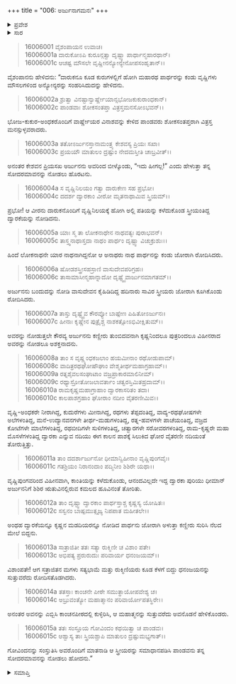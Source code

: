+++
title = "006: ಅರ್ಜುನಾಗಮನಃ"
+++

<details><summary>ಪ್ರವೇಶ</summary>


।।   ಓಂ ಓಂ ನಮೋ ನಾರಾಯಣಾಯ।।   ಶ್ರೀ ವೇದವ್ಯಾಸಾಯ ನಮಃ ।।

ಶ್ರೀ ಕೃಷ್ಣದ್ವೈಪಾಯನ ವೇದವ್ಯಾಸ ವಿರಚಿತ  

**ಶ್ರೀ ಮಹಾಭಾರತ**

**ಮೌಸಲ ಪರ್ವ**

**ಮೌಸಲ ಪರ್ವ**

**ಅಧ್ಯಾಯ 6**


</details>

<details><summary>ಸಾರ</summary>

ದ್ವಾರಕೆಗೆ ಅರ್ಜುನನ ಆಗಮನ (1-15).


</details>


> 16006001 ವೈಶಂಪಾಯನ ಉವಾಚ।  
16006001a ದಾರುಕೋಽಪಿ ಕುರೂನ್ಗತ್ವಾ ದೃಷ್ಟ್ವಾ ಪಾರ್ಥಾನ್ಮಹಾರಥಾನ್।  
16006001c ಆಚಷ್ಟ ಮೌಸಲೇ ವೃಷ್ಣೀನನ್ಯೋನ್ಯೇನೋಪಸಂಹೃತಾನ್।।

ವೈಶಂಪಾನನು ಹೇಳಿದನು: “ದಾರುಕನೂ ಕೂಡ ಕುರುಗಳಲ್ಲಿಗೆ ಹೋಗಿ ಮಹಾರಥ ಪಾರ್ಥರನ್ನು ಕಂಡು ವೃಷ್ಣಿಗಳು ಮೌಸಲಗಳಿಂದ ಅನ್ಯೋನ್ಯರನ್ನು ಸಂಹರಿಸಿದುದನ್ನು ಹೇಳಿದನು.

> 16006002a ಶ್ರುತ್ವಾ ವಿನಷ್ಟಾನ್ವಾರ್ಷ್ಣೇಯಾನ್ಸಭೋಜಕುಕುರಾಂಧಕಾನ್।  
16006002c ಪಾಂಡವಾಃ ಶೋಕಸಂತಪ್ತಾ ವಿತ್ರಸ್ತಮನಸೋಽಭವನ್।।

ಭೋಜ-ಕುಕುರ-ಅಂಧಕರೊಂದಿಗೆ ವಾರ್ಷ್ಣೇಯರ ವಿನಾಶವನ್ನು ಕೇಳಿದ ಪಾಂಡವರು ಶೋಕಸಂತಪ್ತರಾಗಿ ವಿತ್ರಸ್ತ ಮನಸ್ಸುಳ್ಳವರಾದರು.

> 16006003a ತತೋಽರ್ಜುನಸ್ತಾನಾಮಂತ್ರ್ಯ ಕೇಶವಸ್ಯ ಪ್ರಿಯಃ ಸಖಾ।  
16006003c ಪ್ರಯಯೌ ಮಾತುಲಂ ದ್ರಷ್ಟುಂ ನೇದಮಸ್ತೀತಿ ಚಾಬ್ರವೀತ್।।

ಅನಂತರ ಕೇಶವನ ಪ್ರಿಯಸಖ ಅರ್ಜುನನು ಅವರಿಂದ ಬೀಳ್ಕೊಂಡು, “ಇದು ಹೀಗಲ್ಲ!” ಎಂದು ಹೇಳುತ್ತಾ ತನ್ನ ಸೋದರಮಾವನನ್ನು ನೋಡಲು ಹೊರಟನು.

> 16006004a ಸ ವೃಷ್ಣಿನಿಲಯಂ ಗತ್ವಾ ದಾರುಕೇಣ ಸಹ ಪ್ರಭೋ।  
16006004c ದದರ್ಶ ದ್ವಾರಕಾಂ ವೀರೋ ಮೃತನಾಥಾಮಿವ ಸ್ತ್ರಿಯಮ್।।

ಪ್ರಭೋ! ಆ ವೀರನು ದಾರುಕನೊಂದಿಗೆ ವೃಷ್ಣಿನಿಲಯಕ್ಕೆ ಹೋಗಿ ಅಲ್ಲಿ ಪತಿಯನ್ನು ಕಳೆದುಕೊಂಡ ಸ್ತ್ರೀಯಂತಿದ್ದ ದ್ವಾರಕೆಯನ್ನು ನೋಡಿದನು.

> 16006005a ಯಾಃ ಸ್ಮ ತಾ ಲೋಕನಾಥೇನ ನಾಥವತ್ಯಃ ಪುರಾಭವನ್।  
16006005c ತಾಸ್ತ್ವನಾಥಾಸ್ತದಾ ನಾಥಂ ಪಾರ್ಥಂ ದೃಷ್ಟ್ವಾ ವಿಚುಕ್ರುಶುಃ।।

ಹಿಂದೆ ಲೋಕನಾಥನೇ ಯಾರ ನಾಥನಾಗಿದ್ದನೋ ಆ ಅನಾಥರು ನಾಥ ಪಾರ್ಥನನ್ನು ಕಂಡು ಜೋರಾಗಿ ರೋದಿಸಿದರು.

> 16006006a ಷೋಡಶಸ್ತ್ರೀಸಹಸ್ರಾಣಿ ವಾಸುದೇವಪರಿಗ್ರಹಃ।  
16006006c ತಾಸಾಮಾಸೀನ್ಮಹಾನ್ನಾದೋ ದೃಷ್ಟ್ವೈವಾರ್ಜುನಮಾಗತಮ್।।

ಅರ್ಜುನನು ಬಂದುದನ್ನು ನೋಡಿ ವಾಸುದೇವನ ಕೈಹಿಡಿದಿದ್ದ ಹದಿನಾರು ಸಾವಿರ ಸ್ತ್ರೀಯರು ಜೋರಾಗಿ ಕೂಗಿಕೊಂಡು ರೋದಿಸಿದರು.

> 16006007a ತಾಸ್ತು ದೃಷ್ಟ್ವೈವ ಕೌರವ್ಯೋ ಬಾಷ್ಪೇಣ ಪಿಹಿತೋಽರ್ಜುನಃ।  
16006007c ಹೀನಾಃ ಕೃಷ್ಣೇನ ಪುತ್ರೈಶ್ಚ ನಾಶಕತ್ಸೋಽಭಿವೀಕ್ಷಿತುಮ್।।

ಅವರನ್ನು ನೋಡುತ್ತಲೇ ಕೌರವ್ಯ ಅರ್ಜುನನು ಕಣ್ಣೀರು ತುಂಬಿದವನಾಗಿ ಕೃಷ್ಣನಿಂದಲೂ ಪುತ್ರರಿಂದಲೂ ವಿಹೀನರಾದ ಅವರನ್ನು ನೋಡಲೂ ಅಶಕ್ತನಾದನು.

> 16006008a ತಾಂ ಸ ವೃಷ್ಣ್ಯಂಧಕಜಲಾಂ ಹಯಮೀನಾಂ ರಥೋಡುಪಾಮ್।  
16006008c ವಾದಿತ್ರರಥಘೋಷೌಘಾಂ ವೇಶ್ಮತೀರ್ಥಮಹಾಗ್ರಹಾಮ್।।  
16006009a ರತ್ನಶೈವಲಸಂಘಾಟಾಂ ವಜ್ರಪ್ರಾಕಾರಮಾಲಿನೀಮ್।  
16006009c ರಥ್ಯಾಸ್ರೋತೋಜಲಾವರ್ತಾಂ ಚತ್ವರಸ್ತಿಮಿತಹ್ರದಾಮ್।।  
16006010a ರಾಮಕೃಷ್ಣಮಹಾಗ್ರಾಹಾಂ ದ್ವಾರಕಾಸರಿತಂ ತದಾ।  
16006010c ಕಾಲಪಾಶಗ್ರಹಾಂ ಘೋರಾಂ ನದೀಂ ವೈತರಣೀಮಿವ।।

ವೃಷ್ಣಿ-ಅಂಧಕರೇ ನೀರಾಗಿದ್ದ, ಕುದುರೆಗಳು ಮೀನಾಗಿದ್ದ, ರಥಗಳು ತೆಪ್ಪದಂತಿದ್ದ, ವಾದ್ಯ-ರಥಘೋಷಗಳೇ ಅಲೆಗಳಂತಿದ್ದ, ಮನೆ-ಉದ್ಯಾನವನಗಳೇ ತೀರ್ಥ-ಮಡುಗಳಂತಿದ್ದ, ರತ್ನ-ಹವಳಗಳೇ ಪಾಚೆಯಂತಿದ್ದ, ವಜ್ರದ ಕೋಟೆಗಳೇ ಮಾಲೆಗಳಂತಿದ್ದ, ರಥಬೀದಿಗಳೇ ಸುಳಿಗಳಂತಿದ್ದ, ಚತ್ವಾರಗಳೇ ಸರೋವರಗಳಂತಿದ್ದ, ರಾಮ-ಕೃಷ್ಣರೇ ಮಹಾ ಮೊಸಳೆಗಳಂತಿದ್ದ ದ್ವಾರಕಾ ಎನ್ನುವ ನದಿಯು ಈಗ ಕಾಲನ ಪಾಶಕ್ಕೆ ಸಿಲುಕಿದ ಘೋರ ವೈತರಣೀ ನದಿಯಂತೆ ತೋರುತ್ತಿತ್ತು.

> 16006011a ತಾಂ ದದರ್ಶಾರ್ಜುನೋ ಧೀಮಾನ್ವಿಹೀನಾಂ ವೃಷ್ಣಿಪುಂಗವೈಃ।  
16006011c ಗತಶ್ರಿಯಂ ನಿರಾನಂದಾಂ ಪದ್ಮಿನೀಂ ಶಿಶಿರೇ ಯಥಾ।।

ವೃಷ್ಣಿಪುಂಗವರಿಂದ ವಿಹೀನವಾಗಿ, ಕಾಂತಿಯನ್ನು ಕಳೆದುಕೊಂಡು, ಆನಂದವಿಲ್ಲದೇ ಇದ್ದ ದ್ವಾರಕಾ ಪುರಿಯು ಧೀಮಾನ್ ಅರ್ಜುನನಿಗೆ ಶಿಶಿರ ಋತುವಿನಲ್ಲಿರುವ ಕಮಲದ ಹೂವಿನಂತೆ ತೋರಿತು.

> 16006012a ತಾಂ ದೃಷ್ಟ್ವಾ ದ್ವಾರಕಾಂ ಪಾರ್ಥಸ್ತಾಶ್ಚ ಕೃಷ್ಣಸ್ಯ ಯೋಷಿತಃ।  
16006012c ಸಸ್ವನಂ ಬಾಷ್ಪಮುತ್ಸೃಜ್ಯ ನಿಪಪಾತ ಮಹೀತಲೇ।।

ಅಂಥಹ ದ್ವಾರಕೆಯನ್ನೂ ಕೃಷ್ಣನ ಮಡದಿಯರನ್ನೂ ನೋಡಿದ ಪಾರ್ಥನು ಜೋರಾಗಿ ಅಳುತ್ತಾ ಕಣ್ಣೀರು ಸುರಿಸಿ ನೆಲದ ಮೇಲೆ ಬಿದ್ದನು.

> 16006013a ಸಾತ್ರಾಜಿತೀ ತತಃ ಸತ್ಯಾ ರುಕ್ಮಿಣೀ ಚ ವಿಶಾಂ ಪತೇ।  
16006013c ಅಭಿಪತ್ಯ ಪ್ರರುರುದುಃ ಪರಿವಾರ್ಯ ಧನಂಜಯಮ್।।

ವಿಶಾಂಪತೇ! ಆಗ ಸತ್ರಾಜಿತನ ಮಗಳು ಸತ್ಯಭಾಮೆ ಮತ್ತು ರುಕ್ಮಿಣಿಯರು ಕೂಡ ಕೆಳಗೆ ಬಿದ್ದು ಧನಂಜಯನನ್ನು ಸುತ್ತುವರೆದು ರೋದಿಸತೊಡಗಿದರು.

> 16006014a ತತಸ್ತಾಃ ಕಾಂಚನೇ ಪೀಠೇ ಸಮುತ್ಥಾಯೋಪವೇಶ್ಯ ಚ।  
16006014c ಅಬ್ರುವಂತ್ಯೋ ಮಹಾತ್ಮಾನಂ ಪರಿವಾರ್ಯೋಪತಸ್ಥಿರೇ।।

ಅನಂತರ ಅವನನ್ನು ಎಬ್ಬಿಸಿ ಕಾಂಚನಪೀಠದಲ್ಲಿ ಕುಳ್ಳಿರಿಸಿ, ಆ ಮಹಾತ್ಮನನ್ನು ಸುತ್ತುವರೆದು ಅವನೊಡನೆ ಹೇಳಿಕೊಂಡರು.

> 16006015a ತತಃ ಸಂಸ್ತೂಯ ಗೋವಿಂದಂ ಕಥಯಿತ್ವಾ ಚ ಪಾಂಡವಃ।  
16006015c ಆಶ್ವಾಸ್ಯ ತಾಃ ಸ್ತ್ರಿಯಶ್ಚಾಪಿ ಮಾತುಲಂ ದ್ರಷ್ಟುಮಭ್ಯಗಾತ್।।

ಗೋವಿಂದನನ್ನು ಸಂಸ್ತುತಿಸಿ ಅವರೊಂದಿಗೆ ಮಾತನಾಡಿ ಆ ಸ್ತ್ರೀಯರನ್ನು ಸಮಾಧಾನಪಡಿಸಿ ಪಾಂಡವನು ತನ್ನ ಸೋದರಮಾವನನ್ನು ನೋಡಲು ಹೋದನು.”



<details><summary>ಸಮಾಪ್ತಿ</summary>

ಇತಿ ಶ್ರೀಮಹಾಭಾರತೇ ಮೌಸಲಪರ್ವಣಿ ಆರ್ಜುನಾಗಮನೇ ಷಷ್ಟೋಽಧ್ಯಾಯಃ।।  
ಇದು ಶ್ರೀಮಹಾಭಾರತದಲ್ಲಿ ಮೌಸಲಪರ್ವಣಿ ಅರ್ಜುನಾಗಮನ ಎನ್ನುವ ಆರನೇ ಅಧ್ಯಾಯವು.


</details>
